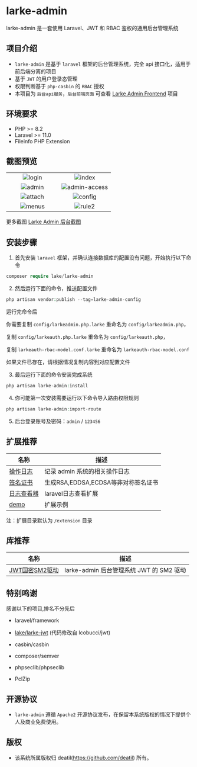 # larke-admin

larke-admin 是一套使用 Laravel、JWT 和 RBAC 鉴权的通用后台管理系统


## 项目介绍

*  `larke-admin` 是基于 `laravel` 框架的后台管理系统，完全 api 接口化，适用于前后端分离的项目
*  基于 `JWT` 的用户登录态管理
*  权限判断基于 `php-casbin` 的 `RBAC` 授权
*  本项目为 `后台api服务`，`后台前端页面` 可查看 [Larke Admin Frontend](https://github.com/deatil/larke-admin-frontend) 项目


## 环境要求

 - PHP >= 8.2
 - Laravel >= 11.0
 - Fileinfo PHP Extension


## 截图预览

<table>
    <tr>
        <td width="50%">
            <center>
                <img alt="login" src="https://user-images.githubusercontent.com/24578855/103483910-8cec8780-4e25-11eb-93c5-ea7ce7a09b60.png" />
            </center>
        </td>
        <td width="50%">
            <center>
                <img alt="index" src="https://user-images.githubusercontent.com/24578855/105568367-cacd3380-5d73-11eb-98ab-55701d0068ed.png" />
            </center>
        </td>
    </tr>
    <tr>
        <td width="50%">
            <center>
                <img alt="admin" src="https://user-images.githubusercontent.com/24578855/101988564-6bd8c100-3cd5-11eb-8524-21151ba3b404.png" />
            </center>
        </td>
        <td width="50%">
            <center>
                <img alt="admin-access" src="https://user-images.githubusercontent.com/24578855/103433753-db393500-4c31-11eb-8d8a-b40dfa0db84e.png" />
            </center>
        </td>
    </tr>
    <tr>
        <td width="50%">
            <center>
                <img alt="attach" src="https://user-images.githubusercontent.com/24578855/101988566-6da28480-3cd5-11eb-9532-69d88b2f598d.png" />
            </center>
        </td>
        <td width="50%">
            <center>
                <img alt="config" src="https://user-images.githubusercontent.com/24578855/101988567-6e3b1b00-3cd5-11eb-8799-66e8ebec6020.png" />
            </center>
        </td>
    </tr>
    <tr>
        <td width="50%">
            <center>
                <img alt="menus" src="https://user-images.githubusercontent.com/24578855/101988573-71cea200-3cd5-11eb-8e8b-e80ab319b216.png" />
            </center>
        </td>
        <td width="50%">
            <center>
                <img alt="rule2" src="https://user-images.githubusercontent.com/24578855/102609155-f9992e00-4165-11eb-93ad-82275af134ab.png" />
            </center>
        </td>
    </tr>
</table>

更多截图 
[Larke Admin 后台截图](https://github.com/deatil/larke-admin/issues/1)


## 安装步骤

1. 首先安装 `laravel` 框架，并确认连接数据库的配置没有问题，开始执行以下命令

```php
composer require lake/larke-admin
```

2. 然后运行下面的命令，推送配置文件

```php
php artisan vendor:publish --tag=larke-admin-config
```

运行完命令后

你需要复制 `config/larkeadmin.php.larke` 重命名为 `config/larkeadmin.php`，

复制 `config/larkeauth.php.larke` 重命名为 `config/larkeauth.php`，

复制 `larkeauth-rbac-model.conf.larke` 重命名为 `larkeauth-rbac-model.conf`

如果文件已存在，请根据情况复制内容到对应配置文件

3. 最后运行下面的命令安装完成系统

```php
php artisan larke-admin:install
```

4. 你可能第一次安装需要运行以下命令导入路由权限规则

```php
php artisan larke-admin:import-route
```

5. 后台登录账号及密码：`admin` / `123456`


## 扩展推荐

| 名称 | 描述 |
| --- | --- |
| [操作日志](https://github.com/deatil/larke-operation-log) | 记录 admin 系统的相关操作日志 |
| [签名证书](https://github.com/deatil/larke-admin-signcert) | 生成RSA,EDDSA,ECDSA等非对称签名证书 |
| [日志查看器](https://github.com/deatil/larke-admin-logviewer) | laravel日志查看扩展 |
| [demo](https://github.com/deatil/larke-admin-demo) | 扩展示例 |

注：扩展目录默认为 `/extension` 目录


## 库推荐

| 名称 | 描述 |
| --- | --- |
| [JWT国密SM2驱动](https://github.com/deatil/larke-jwt-sm2) | larke-admin 后台管理系统 JWT 的 SM2 驱动 |


## 特别鸣谢

感谢以下的项目,排名不分先后

 - laravel/framework

 - [lake/larke-jwt](https://github.com/deatil/larke-jwt) (代码修改自 lcobucci/jwt)

 - casbin/casbin

 - composer/semver

 - phpseclib/phpseclib
 
 - PclZip


## 开源协议

*  `larke-admin` 遵循 `Apache2` 开源协议发布，在保留本系统版权的情况下提供个人及商业免费使用。 


## 版权

*  该系统所属版权归 deatil(https://github.com/deatil) 所有。
